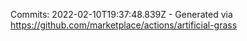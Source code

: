 Commits: 2022-02-10T19:37:48.839Z - Generated via https://github.com/marketplace/actions/artificial-grass
<br>
